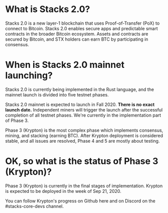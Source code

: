# What is Stacks 2.0?
Stacks 2.0 is a new layer-1 blockchain that uses Proof-of-Transfer (PoX) to connect to Bitcoin. Stacks 2.0 enables secure apps and predictable smart contracts
in the broader Bitcoin ecosystem. Assets and contracts are secured by Bitcoin, and STX holders can earn BTC by participating in consensus. 

# When is Stacks 2.0 mainnet launching? 

Stacks 2.0 is currently being implemented
in the Rust language, and the mainnet launch is divided into five testnet phases.

Stacks 2.0 mainnet is expected to launch in Fall 2020. **There is no exact launch date.** Independent miners will trigger the launch
after the successful completion of all testnet phases. We're currently in the implementation part of Phase 3.

Phase 3 (Krypton) is the most complex phase which implements consensus, mining, and stacking (earning BTC). After Krypton deployment is considered stable, and all issues are resolved, Phase 4 and 5 are mostly about testing.

# OK, so what is the status of Phase 3 (Krypton)?

Phase 3 (Krypton) is currently in the final stages of implementation. Krypton is expected to be deployed in the week of Sep 21, 2020.

You can follow Krypton's progress on Github here and on Discord on the #stacks-core-devs channel.
